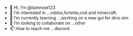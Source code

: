 - 👋 Hi, I’m @liamrose123
- 👀 I’m interested in ...roblox,fortnite,cod and minecraft.
- 🌱 I’m currently learning ...working on a new gui for dino sim
- 💞️ I’m looking to collaborate on ...other
- 📫 How to reach me ...discord

<!---
liamrose123/liamrose123 is a ✨ special ✨ repository because its `README.md` (this file) appears on your GitHub profile.
You can click the Preview link to take a look at your changes.
--->
